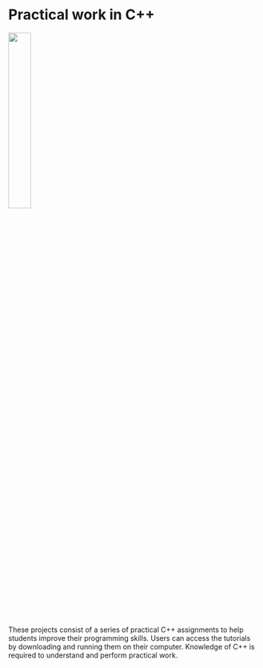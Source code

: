 # Practical work in C++
<img src="https://upload.wikimedia.org/wikipedia/commons/thumb/1/18/ISO_C%2B%2B_Logo.svg/800px-ISO_C%2B%2B_Logo.svg.png" alt="" width="30%" height="30%">

These projects consist of a series of practical C++ assignments to help students improve their programming skills. Users can access the tutorials by downloading and running them on their computer. Knowledge of C++ is required to understand and perform practical work.
